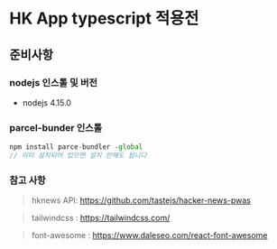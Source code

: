 # HK App typescript 적용전

## 준비사항

### nodejs 인스톨 및 버전

- nodejs 4.15.0

### parcel-bunder 인스톨

```js
npm install parce-bundler -global
// 이미 설치되어 있으면 설치 안해도 됩니다
```

### 참고 사항

> hknews API: https://github.com/tastejs/hacker-news-pwas

> tailwindcss : https://tailwindcss.com/

> font-awesome : https://www.daleseo.com/react-font-awesome
